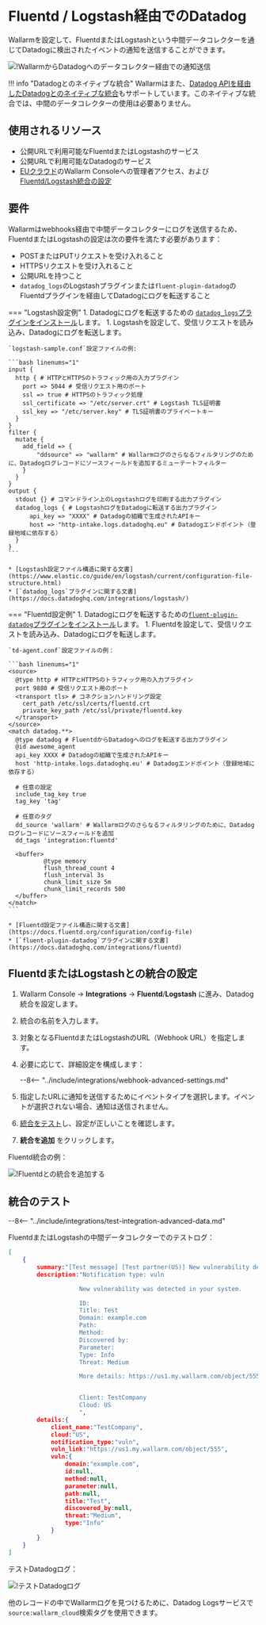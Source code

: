 # Fluentd / Logstash経由でのDatadog

Wallarmを設定して、FluentdまたはLogstashという中間データコレクターを通じてDatadogに検出されたイベントの通知を送信することができます。

![!WallarmからDatadogへのデータコレクター経由での通知送信](../../../../images/user-guides/settings/integrations/wallarm-log-collector-datadog.png)

!!! info "Datadogとのネイティブな統合"
    Wallarmはまた、[Datadog APIを経由したDatadogとのネイティブな統合](../datadog.md)もサポートしています。このネイティブな統合では、中間のデータコレクターの使用は必要ありません。

## 使用されるリソース

* 公開URLで利用可能なFluentdまたはLogstashのサービス
* 公開URLで利用可能なDatadogのサービス
* [EUクラウド](https://my.wallarm.com)のWallarm Consoleへの管理者アクセス、および[Fluentd/Logstash統合の設定](#fluentd-または-logstash-との統合の設定)

## 要件

Wallarmはwebhooks経由で中間データコレクターにログを送信するため、FluentdまたはLogstashの設定は次の要件を満たす必要があります：

* POSTまたはPUTリクエストを受け入れること
* HTTPSリクエストを受け入れること
* 公開URLを持つこと
* `datadog_logs`のLogstashプラグインまたは`fluent-plugin-datadog`のFluentdプラグインを経由してDatadogにログを転送すること

=== "Logstash設定例"
    1. Datadogにログを転送するための [`datadog_logs`プラグインをインストール](https://github.com/DataDog/logstash-output-datadog_logs#how-to-install-it)します。
    1. Logstashを設定して、受信リクエストを読み込み、Datadogにログを転送します。

    `logstash-sample.conf`設定ファイルの例:

    ```bash linenums="1"
    input {
      http { # HTTPとHTTPSのトラフィック用の入力プラグイン
        port => 5044 # 受信リクエスト用のポート
        ssl => true # HTTPSのトラフィック処理
        ssl_certificate => "/etc/server.crt" # Logstash TLS証明書
        ssl_key => "/etc/server.key" # TLS証明書のプライベートキー
      }
    }
    filter {
      mutate {
        add_field => {
            "ddsource" => "wallarm" # Wallarmログのさらなるフィルタリングのために、Datadogログレコードにソースフィールドを追加するミューテートフィルター
        }
      }
    }
    output {
      stdout {} # コマンドライン上のLogstashログを印刷する出力プラグイン
      datadog_logs { # LogstashログをDatadogに転送する出力プラグイン
          api_key => "XXXX" # Datadogの組織で生成されたAPIキー
          host => "http-intake.logs.datadoghq.eu" # Datadogエンドポイント（登録地域に依存する）
      }
    }
    ```

    * [Logstash設定ファイル構造に関する文書](https://www.elastic.co/guide/en/logstash/current/configuration-file-structure.html)
    * [`datadog_logs`プラグインに関する文書](https://docs.datadoghq.com/integrations/logstash/)
=== "Fluentd設定例"
    1. Datadogにログを転送するための[`fluent-plugin-datadog`プラグインをインストール](https://github.com/DataDog/fluent-plugin-datadog#pre-requirements)します。
    1. Fluentdを設定して、受信リクエストを読み込み、Datadogにログを転送します。

    `td-agent.conf`設定ファイルの例：

    ```bash linenums="1"
    <source>
      @type http # HTTPとHTTPSのトラフィック用の入力プラグイン
      port 9880 # 受信リクエスト用のポート
      <transport tls> # コネクションハンドリング設定
        cert_path /etc/ssl/certs/fluentd.crt
        private_key_path /etc/ssl/private/fluentd.key
      </transport>
    </source>
    <match datadog.**>
      @type datadog # FluentdからDatadogへのログを転送する出力プラグイン
      @id awesome_agent
      api_key XXXX # Datadogの組織で生成されたAPIキー
      host 'http-intake.logs.datadoghq.eu' # Datadogエンドポイント（登録地域に依存する）
    
      # 任意の設定
      include_tag_key true
      tag_key 'tag'
    
      # 任意のタグ
      dd_source 'wallarm' # Wallarmログのさらなるフィルタリングのために、Datadogログレコードにソースフィールドを追加
      dd_tags 'integration:fluentd'
    
      <buffer>
              @type memory
              flush_thread_count 4
              flush_interval 3s
              chunk_limit_size 5m
              chunk_limit_records 500
      </buffer>
    </match>
    ```

    * [Fluentd設定ファイル構造に関する文書](https://docs.fluentd.org/configuration/config-file)
    * [`fluent-plugin-datadog`プラグインに関する文書](https://docs.datadoghq.com/integrations/fluentd)

## FluentdまたはLogstashとの統合の設定

1. Wallarm Console → **Integrations** → **Fluentd**/**Logstash** に進み、Datadog統合を設定します。
1. 統合の名前を入力します。
1. 対象となるFluentdまたはLogstashのURL（Webhook URL）を指定します。
1. 必要に応じて、詳細設定を構成します：

    --8<-- "../include/integrations/webhook-advanced-settings.md"
1. 指定したURLに通知を送信するためにイベントタイプを選択します。イベントが選択されない場合、通知は送信されません。
1. [統合をテスト](#統合のテスト)し、設定が正しいことを確認します。
1. **統合を追加** をクリックします。

Fluentd統合の例：

![!Fluentdとの統合を追加する](../../../../images/user-guides/settings/integrations/add-fluentd-integration.png)

## 統合のテスト

--8<-- "../include/integrations/test-integration-advanced-data.md"

FluentdまたはLogstashの中間データコレクターでのテストログ：

```json
[
    {
        summary:"[Test message] [Test partner(US)] New vulnerability detected",
        description:"Notification type: vuln

                    New vulnerability was detected in your system.

                    ID: 
                    Title: Test
                    Domain: example.com
                    Path: 
                    Method: 
                    Discovered by: 
                    Parameter: 
                    Type: Info
                    Threat: Medium

                    More details: https://us1.my.wallarm.com/object/555


                    Client: TestCompany
                    Cloud: US
                    ",
        details:{
            client_name:"TestCompany",
            cloud:"US",
            notification_type:"vuln",
            vuln_link:"https://us1.my.wallarm.com/object/555",
            vuln:{
                domain:"example.com",
                id:null,
                method:null,
                parameter:null,
                path:null,
                title:"Test",
                discovered_by:null,
                threat:"Medium",
                type:"Info"
            }
        }
    }
]
```

テストDatadogログ：

![!テストDatadogログ](../../../../images/user-guides/settings/integrations/test-datadog-vuln-detected.png)

他のレコードの中でWallarmログを見つけるために、Datadog Logsサービスで`source:wallarm_cloud`検索タグを使用できます。